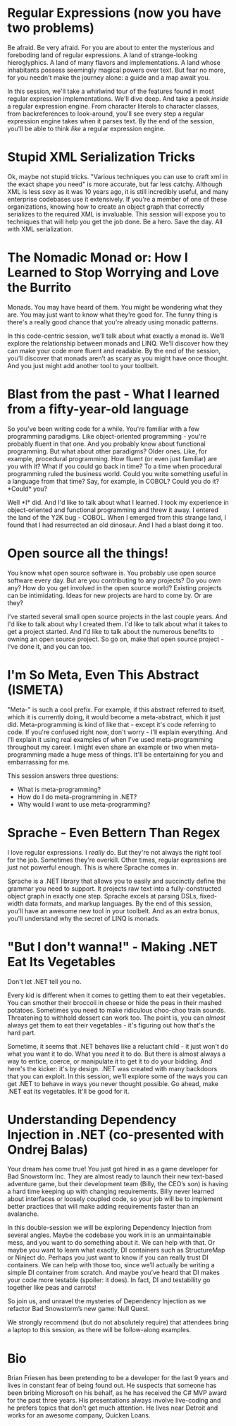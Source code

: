 Regular Expressions (now you have two problems)
=================================================

Be afraid. Be very afraid. For you are about to enter the mysterious and foreboding land of regular expressions. A land of strange-looking hieroglyphics. A land of many flavors and implementations. A land whose inhabitants possess seemingly magical powers over text. But fear no more, for you needn't make the journey alone: a guide and a map await you.

In this session, we'll take a whirlwind tour of the features found in most regular expression implementations. We'll dive deep. And take a peek *inside* a regular expression engine. From character literals to character classes, from backreferences to look-around, you'll see every step a regular expression engine takes when it parses text. By the end of the session, you'll be able to think *like* a regular expression engine.

Stupid XML Serialization Tricks
===============================

Ok, maybe not stupid tricks. "Various techniques you can use to craft xml in the exact shape you need" is more accurate, but far less catchy. Although XML is less sexy as it was 10 years ago, it is still incredibly useful, and many enterprise codebases use it extensively. If you're a member of one of these organizations, knowing how to create an object graph that correctly serializes to the required XML is invaluable. This session will expose you to techniques that will help you get the job done. Be a hero. Save the day. All with XML serialization.

The Nomadic Monad or: How I Learned to Stop Worrying and Love the Burrito
=========================================================================

Monads. You may have heard of them. You might be wondering what they are. You may just want to know what they’re good for. The funny thing is there's a really good chance that you're already using monadic patterns.

In this code-centric session, we’ll talk about what exactly a monad is. We’ll explore the relationship between monads and LINQ. We’ll discover how they can make your code more fluent and readable. By the end of the session, you’ll discover that monads aren’t as scary as you might have once thought. And you just might add another tool to your toolbelt.

Blast from the past - What I learned from a fifty-year-old language
=========================================================================

So you've been writing code for a while. You're familiar with a few programming paradigms. Like object-oriented programming - you're probably fluent in that one. And you probably know about functional programming. But what about other paradigms? Older ones. Like, for example, procedural programming. How fluent (or even just familiar) are you with it? What if you could go back in time? To a time when procedural programming ruled the business world. Could you write something useful in a language from that time? Say, for example, in COBOL? Could you do it? \*Could\* you?

Well \*I\* did. And I'd like to talk about what I learned. I took my experience in object-oriented and functional programming and threw it away. I entered the land of the Y2K bug - COBOL. When I emerged from this strange land, I found that I had resurrected an old dinosaur. And I had a blast doing it too.

Open source all the things!
===========================

You know what open source software is. You probably use open source software every day. But are you contributing to any projects? Do you own any? How do you get involved in the open source world? Existing projects can be intimidating. Ideas for new projects are hard to come by. Or are they?

I've started several small open source projects in the last couple years. And I'd like to talk about why I created them. I'd like to talk about what it takes to get a project started. And I'd like to talk about the numerous benefits to owning an open source project. So go on, make that open source project - I've done it, and you can too.

I'm So Meta, Even This Abstract (ISMETA)
========================================
"Meta-" is such a cool prefix. For example, if this abstract referred to itself, which it is currently doing, it would become a meta-abstract, which it just did. Meta-programming is kind of like that - except it's code referring to code. If you're confused right now, don't worry - I'll explain everything. And I'll explain it using real examples of when I've used meta-programming throughout my career. I might even share an example or two when meta-programming made a huge mess of things. It'll be entertaining for you and embarrassing for me.

This session answers three questions:
 - What is meta-programming?
 - How do I do meta-programming in .NET?
 - Why would I want to use meta-programming?

Sprache - Even Bettern Than Regex
=================================

I love regular expressions. I *really* do. But they're not always the right tool for the job. Sometimes they're overkill. Other times, regular expressions are just not powerful enough. This is where Sprache comes in.

Sprache is a .NET library that allows you to easily and succinctly define the grammar you need to support. It projects raw text into a fully-constructed object graph in exactly one step. Sprache excels at parsing DSLs, fixed-width data formats, and markup languages. By the end of this session, you'll have an awesome new tool in your toolbelt. And as an extra bonus, you'll understand why the secret of LINQ is monads.

"But I don't wanna!" - Making .NET Eat Its Vegetables
=====================================================

Don't let .NET tell you no.

Every kid is different when it comes to getting them to eat their vegetables. You can smother their broccoli in cheese or hide the peas in their mashed potatoes. Sometimes you need to make ridiculous choo-choo train sounds. Threatening to withhold dessert can work too. The point is, you can *almost* always get them to eat their vegetables - it's figuring out how that's the hard part.

Sometime, it seems that .NET behaves like a reluctant child - it just won't do what you want it to do. What you *need* it to do. But there is almost always a way to entice, coerce, or manipulate it to get it to do your bidding. And here's the kicker: it's by design. .NET was created with many backdoors that you can exploit. In this session, we'll explore some of the ways you can get .NET to behave in ways you never thought possible. Go ahead, make .NET eat its vegetables. It'll be good for it.

Understanding Dependency Injection in .NET (co-presented with Ondrej Balas)
==========================================

Your dream has come true! You just got hired in as a game developer for Bad Snowstorm Inc. They are almost ready to launch their new text-based adventure game, but their development team (Billy, the CEO’s son) is having a hard time keeping up with changing requirements. Billy never learned about interfaces or loosely coupled code, so your job will be to implement better practices that will make adding requirements faster than an avalanche.

In this double-session we will be exploring Dependency Injection from several angles. Maybe the codebase you work in is an unmaintainable mess, and you want to do something about it. We can help with that. Or maybe you want to learn what exactly, DI containers such as StructureMap or Ninject do. Perhaps you just want to know if you can really trust DI containers. We can help with those too, since we’ll actually be writing a simple DI container from scratch. And maybe you’ve heard that DI makes your code more testable (spoiler: it does). In fact, DI and testability go together like peas and carrots!

So join us, and unravel the mysteries of Dependency Injection as we refactor Bad Snowstorm’s new game: Null Quest.

We strongly recommend (but do not absolutely require) that attendees bring a laptop to this session, as there will be follow-along examples.

Bio
===

Brian Friesen has been pretending to be a developer for the last 9 years and lives in constant fear of being found out. He suspects that someone has been bribing Microsoft on his behalf, as he has received the C# MVP award for the past three years. His presentations always involve live-coding and he prefers topics that don't get much attention. He lives near Detroit and works for an awesome company, Quicken Loans.
